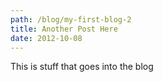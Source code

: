 ```yaml
---
path: /blog/my-first-blog-2
title: Another Post Here
date: 2012-10-08
---
```


This is stuff that goes into the blog
